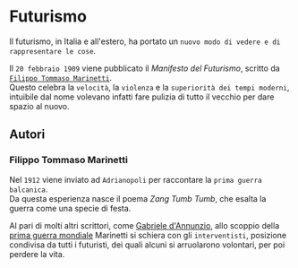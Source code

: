 # Futurismo

Il futurismo, in Italia e all'estero, ha portato un `nuovo modo di vedere e di rappresentare le cose`.

Il `20 febbraio 1909` viene pubblicato il *Manifesto del Futurismo*, scritto da [`Filippo Tommaso Marinetti`][filippo-tommaso-marinetti].\
Questo celebra la `velocità`, la `violenza` e la `superiorità dei tempi moderni`, intuibile dal nome volevano infatti fare pulizia di tutto il vecchio per dare spazio al nuovo.

## Autori

### Filippo Tommaso Marinetti

Nel `1912` viene inviato ad `Adrianopoli` per raccontare la `prima guerra balcanica`.\
Da questa esperienza nasce il poema *Zang Tumb Tumb*, che esalta la guerra come una specie di festa.

Al pari di molti altri scrittori, come [Gabriele d'Annunzio][gabriele-d-annunzio], allo scoppio della [prima guerra mondiale][prima-guerra-mondiale] Marinetti si schiera con gli `interventisti`, posizione condivisa da tutti i futuristi, dei quali alcuni si arruolarono volontari, per poi perdere la vita.

[filippo-tommaso-marinetti]: #filippo-tommaso-marinetti

[gabriele-d-annunzio]: Gabriele-D-Annunzio.md

[prima-guerra-mondiale]: https://storia.alexsandri.com/La-prima-guerra-mondiale
